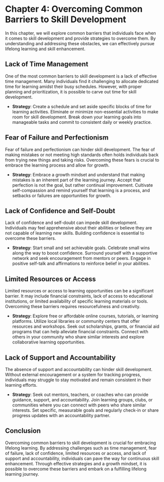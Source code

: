 Chapter 4: Overcoming Common Barriers to Skill Development
==========================================================

In this chapter, we will explore common barriers that individuals face when it comes to skill development and provide strategies to overcome them. By understanding and addressing these obstacles, we can effectively pursue lifelong learning and skill enhancement.

Lack of Time Management
-----------------------

One of the most common barriers to skill development is a lack of effective time management. Many individuals find it challenging to allocate dedicated time for learning amidst their busy schedules. However, with proper planning and prioritization, it is possible to carve out time for skill development.

* **Strategy**: Create a schedule and set aside specific blocks of time for learning activities. Eliminate or minimize non-essential activities to make room for skill development. Break down your learning goals into manageable tasks and commit to consistent daily or weekly practice.

Fear of Failure and Perfectionism
---------------------------------

Fear of failure and perfectionism can hinder skill development. The fear of making mistakes or not meeting high standards often holds individuals back from trying new things and taking risks. Overcoming these fears is crucial to embrace the learning process and allow for growth.

* **Strategy**: Embrace a growth mindset and understand that making mistakes is an inherent part of the learning journey. Accept that perfection is not the goal, but rather continual improvement. Cultivate self-compassion and remind yourself that learning is a process, and setbacks or failures are opportunities for growth.

Lack of Confidence and Self-Doubt
---------------------------------

Lack of confidence and self-doubt can impede skill development. Individuals may feel apprehensive about their abilities or believe they are not capable of learning new skills. Building confidence is essential to overcome these barriers.

* **Strategy**: Start small and set achievable goals. Celebrate small wins along the way to boost confidence. Surround yourself with a supportive network and seek encouragement from mentors or peers. Engage in positive self-talk and affirmations to reinforce belief in your abilities.

Limited Resources or Access
---------------------------

Limited resources or access to learning opportunities can be a significant barrier. It may include financial constraints, lack of access to educational institutions, or limited availability of specific learning materials or tools. Overcoming these barriers requires resourcefulness and creativity.

* **Strategy**: Explore free or affordable online courses, tutorials, or learning platforms. Utilize local libraries or community centers that offer resources and workshops. Seek out scholarships, grants, or financial aid programs that can help alleviate financial constraints. Connect with others in your community who share similar interests and explore collaborative learning opportunities.

Lack of Support and Accountability
----------------------------------

The absence of support and accountability can hinder skill development. Without external encouragement or a system for tracking progress, individuals may struggle to stay motivated and remain consistent in their learning efforts.

* **Strategy**: Seek out mentors, teachers, or coaches who can provide guidance, support, and accountability. Join learning groups, clubs, or communities where you can connect with peers who share similar interests. Set specific, measurable goals and regularly check-in or share progress updates with an accountability partner.

Conclusion
----------

Overcoming common barriers to skill development is crucial for embracing lifelong learning. By addressing challenges such as time management, fear of failure, lack of confidence, limited resources or access, and lack of support and accountability, individuals can pave the way for continuous skill enhancement. Through effective strategies and a growth mindset, it is possible to overcome these barriers and embark on a fulfilling lifelong learning journey.
